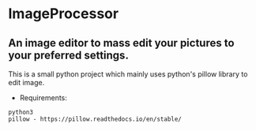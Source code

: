 # ImageProcessor

## An image editor to mass edit your pictures to your preferred settings.

This is a small python project which mainly uses python's pillow library to edit image.

* Requirements:
```
python3
pillow - https://pillow.readthedocs.io/en/stable/
```
